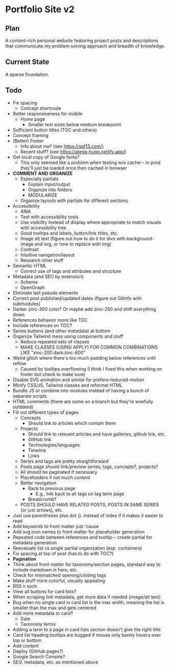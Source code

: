 # Portfolio Site v2

## Plan

A content-rich personal website featuring project posts and descriptions that communicate my problem solving approach and breadth of knowledge.

## Current State

A sparse foundation.

## Todo

- Fix spacing
    - Concept shortcode
- Better responsiveness for mobile
    - Home page
        - Smaller text sizes below medium breakpoint
- Sufficient button titles (TOC and others)
- Concept framing
- (Better) Footer
    - Info about me? (see https://spf13.com/)
    - Recent stuff? (see https://atega-hugo.netlify.app/)
- Get local copy of Google fonts?
    - This only seemed like a problem when testing w/o cache-- in prod they'll just be loaded once then cached in browser
- **COMMENT AND ORGANIZE**
    - Especially partials
        - Explain input/output
        - Organize into folders
        - MODULARIZE
    - Organize layouts with partials for different sections
- Accessibility
    - ARIA
    - Test with accessibility tools
    - Use visibility instead of display where appropriate to match visuals with accessibility tree
    - Good tooltips and labels, button/link titles, etc.
    - Image alt text (figure out how to do it for divs with background-image and svg, or how to replace with img)
    - Contrast
    - Intuitive navigation/layout
    - Research other stuff
- Semantic HTML
    - Correct use of tags and attributes and structure
- Metadata (and SEO by extension)
    - Schema
    - OpenGraph
- Eliminate last pseudo elements
- Correct post published/updated dates (figure out GitInfo with submodules)
- Darker zinc-300 color? Or maybe add zinc-250 and shift everything down
- References behavior more like TOC
- Include references on TOC?
- Series buttons (and other metadata) at bottom
- Organize Tailwind mess using components and stuff
    - Reduce repeated sets of classes
    - MAKE CLASSES (USING APPLY) FOR COMMON COMBINATIONS LIKE "zinc-200 dark:zinc-800"
- Weird glitch where there's too much padding below references until reflow
    - Caused by tooltips overflowing (I think I fixed this when working on footer but check to make sure)
- Disable SVG animation and similar for prefers-reduced-motion
- Minify CSS/JS, Tailwind classes and reformat HTML
- Bundle JS or combine into modules instead of having a bunch of separate scripts
- HTML comments (there are some on a branch but they're woefully outdated)
- Fill out different types of pages
    - Concepts
        - Should link to articles which contain them
    - Projects
        - Should link to relevant articles and have galleries, github link, etc.
        - GitHub link
        - Technologies/languages
        - Timeline
        - Links
    - Series and tags are pretty straightforward
    - Posts page should link/preview series, tags, concepts?, projects?
    - All should be paginated if necessary
    - Placeholders if not much content
    - Better navigation
        - Back to previous page
            - E.g., link back to all tags on tag term page
        - Breadcrumb?
    - POSTS SHOULD HAVE RELATED POSTS, POSTS IN SAME SERIES (or just arrows), etc.
- Just use parentheses plus dot (). instead of index if it makes it easier to read
- Add keywords to front matter just 'cause
- Add svg icon names to front matter for placeholder generation
- Repeated code between references and tooltip-- create partial for metadata generation
- Reevaluate list vs single partial organization (esp. containers)
- Fix spacing at top of post (has to do with TOC?)
- **Pagination**
- Think about front matter for taxonomy/section pages, standard way to include markdown in hero, etc.
- Check for mismatched opening/closing tags
- Make stuff more colorful, visually appealing
- RSS n such
- View all buttons for card lists?
- When scraping link metadata, get more data if needed (image/alt text)
- Bug when no single card in card list is the max width, meaning the list is smaller than the max and gets centered
- Add more metadata to card?
    - Date
    - Taxonomy terms
- Adding a term to a page in card lists section doesn't give the right title
- Card list heading tooltips are bugged if mouse only barely hovers over top or bottom
- Add content
- Deploy (GitHub pages?)
- Google Search Console?
- SEO, metadata, etc. as mentioned above